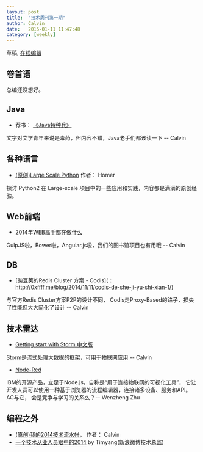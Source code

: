 ```yaml
---
layout: post
title:  "技术周刊第一期"
author: Calvin
date:   2015-01-11 11:47:48
category: [weekly]
---
```


草稿, [在线编辑](https://github.com/f5f6/f5f6.github.io/edit/master/_posts/2015-01-11-weekly-1.markdown)

## 卷首语

总编还没想好。


## Java

* 荐书： [《Java特种兵》](http://book.douban.com/subject/25959139/)

文字对文学青年来说是毒药，但内容不错，Java老手们都该读一下 -- Calvin


## 各种语言

* [(原创)Large Scale Python](http://aclisp.github.io/jekyll/update/2014/12/29/large-scale-python-1.html)  作者： Homer

探讨 Python2 在 Large-scale 项目中的一些应用和实践，内容都是满满的原创经验。


## Web前端

* [2014年WEB高手都在做什么](http://yafeilee.me/blogs/54995f3a6c69342f6d100000)

GulpJS啦，Bower啦，Angular.js啦，我们的图书馆项目也有用哦  -- Calvin


## DB

* [豌豆荚的Redis Cluster 方案 - Codis](： http://0xffff.me/blog/2014/11/11/codis-de-she-ji-yu-shi-xian-1/)

与官方Redis Cluster方案P2P的设计不同， Codis走Proxy-Based的路子，损失了性能但大大简化了设计 -- Calvin


## 技术雷达

* [Getting start with Storm 中文版](http://ifeve.com/getting-started-with-stom-index/) 

Storm是流式处理大数据的框架，可用于物联网应用 -- Calvin

* [Node-Red](http://nodered.org/)

IBM的开源产品，立足于Node.js，自称是“用于连接物联网的可视化工具”， 它让开发人员可以使用一种基于浏览器的流程编辑器，连接诸多设备、服务和API。 AC与它， 会是竞争与学习的关系么？-- Wenzheng Zhu

## 编程之外

* [(原创)我的2014技术流水帐](http://calvin1978.blogcn.com/articles/my2014.html)， 作者： Calvin
* [一个技术从业人员眼中的2014](http://timyang.net/tao/thoughts-2014/) by Timyang(新浪微博技术总监)